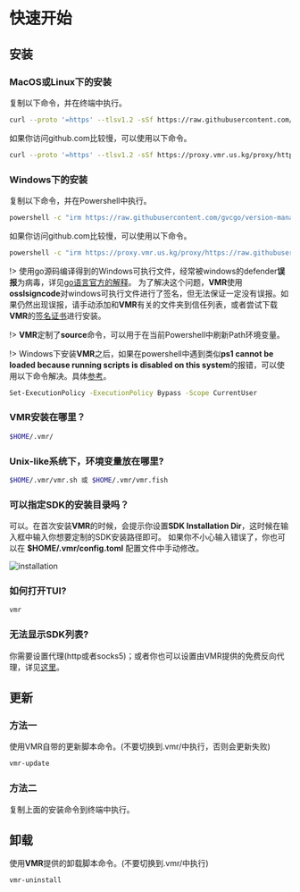 # 快速开始

## 安装
### MacOS或Linux下的安装

复制以下命令，并在终端中执行。

```bash
curl --proto '=https' --tlsv1.2 -sSf https://raw.githubusercontent.com/gvcgo/version-manager/main/scripts/install.preview.sh | sh
```

如果你访问github.com比较慢，可以使用以下命令。

```bash
curl --proto '=https' --tlsv1.2 -sSf https://proxy.vmr.us.kg/proxy/https://raw.githubusercontent.com/gvcgo/version-manager/main/scripts/install.preview.sh | sh
```

### Windows下的安装

复制以下命令，并在Powershell中执行。
```bash
powershell -c "irm https://raw.githubusercontent.com/gvcgo/version-manager/main/scripts/install.preview.ps1 | iex"
```

如果你访问github.com比较慢，可以使用以下命令。

```bash
powershell -c "irm https://proxy.vmr.us.kg/proxy/https://raw.githubusercontent.com/gvcgo/version-manager/main/scripts/install.preview.ps1 | iex"
```

!> 使用go源码编译得到的Windows可执行文件，经常被windows的defender**误报**为病毒，详见[go语言官方的解释](https://go.dev/doc/faq#virus)。 为了解决这个问题，**VMR**使用**osslsigncode**对windows可执行文件进行了签名，但无法保证一定没有误报。如果仍然出现误报，请手动添加和**VMR**有关的文件夹到信任列表，或者尝试下载**VMR**的[签名证书](https://github.com/gvcgo/version-manager/blob/main/scripts/vmr.pfx)进行安装。

!> **VMR**定制了**source**命令，可以用于在当前Powershell中刷新Path环境变量。

!> Windows下安装**VMR**之后，如果在powershell中遇到类似**ps1 cannot be loaded because running scripts is disabled on this system**的报错，可以使用以下命令解决。具体[参考](https://stackoverflow.com/questions/41117421/ps1-cannot-be-loaded-because-running-scripts-is-disabled-on-this-system)。

```bash
Set-ExecutionPolicy -ExecutionPolicy Bypass -Scope CurrentUser
```

### VMR安装在哪里？

```bash
$HOME/.vmr/
```

### Unix-like系统下，环境变量放在哪里?

```bash
$HOME/.vmr/vmr.sh 或 $HOME/.vmr/vmr.fish
```

### 可以指定SDK的安装目录吗？

可以。在首次安装**VMR**的时候，会提示你设置**SDK Installation Dir**，这时候在输入框中输入你想要定制的SDK安装路径即可。
如果你不小心输入错误了，你也可以在 **$HOME/.vmr/config.toml** 配置文件中手动修改。

![installation](https://proxy.vmr.us.kg/proxy/https://cdn.jsdelivr.net/gh/moqsien/img_repo@main/vmr_install_dir.png)

### 如何打开TUI?

```bash
vmr
```

### 无法显示SDK列表?

你需要设置代理(http或者socks5)；或者你也可以设置由VMR提供的免费反向代理，详见[这里](https://docs.vmr.us.kg/#/zh-cn/usage?id=%e8%ae%be%e7%bd%ae%e4%bb%a3%e7%90%86)。

## 更新
### 方法一

使用VMR自带的更新脚本命令。(不要切换到.vmr/中执行，否则会更新失败)
```bash
vmr-update
```

### 方法二 

复制上面的安装命令到终端中执行。

## 卸载

使用**VMR**提供的卸载脚本命令。(不要切换到.vmr/中执行)
```bash
vmr-uninstall
```

